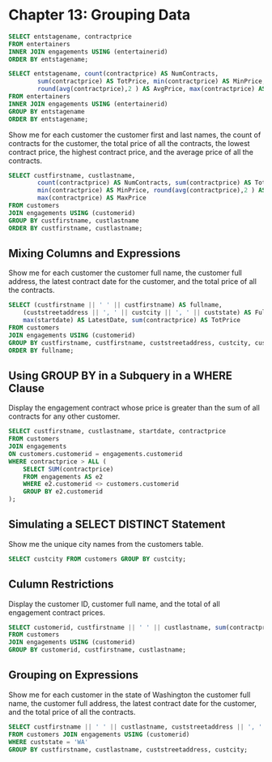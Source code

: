 Chapter 13: Grouping Data
=========================

```sql
SELECT entstagename, contractprice
FROM entertainers
INNER JOIN engagements USING (entertainerid)
ORDER BY entstagename;
```

```sql
SELECT entstagename, count(contractprice) AS NumContracts, 
        sum(contractprice) AS TotPrice, min(contractprice) AS MinPrice, 
        round(avg(contractprice),2 ) AS AvgPrice, max(contractprice) AS MaxPrice
FROM entertainers
INNER JOIN engagements USING (entertainerid)
GROUP BY entstagename
ORDER BY entstagename;
```

Show me for each customer the customer first and last names, the count of contracts for the customer, the total price of all the contracts, the lowest contract price, the highest contract price, and the average price of all the contracts.
```sql
SELECT custfirstname, custlastname,
        count(contractprice) AS NumContracts, sum(contractprice) AS TotPrice, 
        min(contractprice) AS MinPrice, round(avg(contractprice),2 ) AS AvgPrice, 
        max(contractprice) AS MaxPrice
FROM customers
JOIN engagements USING (customerid)
GROUP BY custfirstname, custlastname
ORDER BY custfirstname, custlastname;
```

Mixing Columns and Expressions
------------------------------

Show me for each customer the customer full name, the customer full address, the latest contract date for the customer, and the total price of all the contracts.
```sql
SELECT (custfirstname || ' ' || custfirstname) AS fullname,
    (custstreetaddress || ', ' || custcity || ', ' || custstate) AS FullAddress,
    max(startdate) AS LatestDate, sum(contractprice) AS TotPrice
FROM customers
JOIN engagements USING (customerid)
GROUP BY custfirstname, custfirstname, custstreetaddress, custcity, custstate
ORDER BY fullname;
```

Using GROUP BY in a Subquery in a WHERE Clause
----------------------------------------------

Display the engagement contract whose price is greater than the sum of all contracts for any other customer.
```sql
SELECT custfirstname, custlastname, startdate, contractprice
FROM customers
JOIN engagements
ON customers.customerid = engagements.customerid
WHERE contractprice > ALL (
	SELECT SUM(contractprice)
	FROM engagements AS e2
	WHERE e2.customerid <> customers.customerid
	GROUP BY e2.customerid
);
```

Simulating a SELECT DISTINCT Statement
--------------------------------------

Show me the unique city names from the customers table.  
```sql
SELECT custcity FROM customers GROUP BY custcity;
```

Culumn Restrictions
-------------------

Display the customer ID, customer full name, and the total of all engagement contract prices.
```sql
SELECT customerid, custfirstname || ' ' || custlastname, sum(contractprice)
FROM customers 
JOIN engagements USING (customerid)
GROUP BY customerid, custfirstname, custlastname;
```

Grouping on Expressions
-----------------------

Show me for each customer in the state of Washington the customer
full name, the customer full address, the latest contract date for the
customer, and the total price of all the contracts.
```sql
SELECT custfirstname || ' ' || custlastname, custstreetaddress || ', ' || custcity , max(startdate), sum(contractprice)
FROM customers JOIN engagements USING (customerid)
WHERE custstate = 'WA'
GROUP BY custfirstname, custlastname, custstreetaddress, custcity;
```


